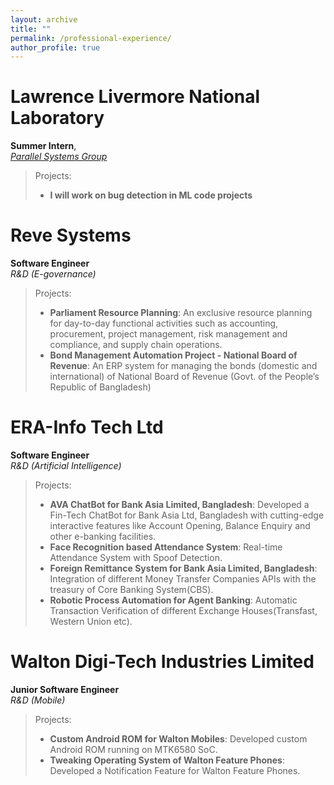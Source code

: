 ```yaml
---
layout: archive
title: ""
permalink: /professional-experience/
author_profile: true
---
```



Lawrence Livermore National Laboratory
===
**Summer Intern**,<br>
*[Parallel Systems Group](https://computing.llnl.gov/casc/parallel-systems-group)* <br>
>Projects:
>* **I will work on bug detection in ML code projects**



Reve Systems
===
**Software Engineer** <br>
*R&D (E-governance)* <br>
>Projects:
>* **Parliament Resource Planning**: An exclusive resource planning for day-to-day functional activities such as accounting,
   procurement, project management, risk management and compliance, and supply chain operations. <br>
>* **Bond Management Automation Project - National Board of Revenue**: An ERP system for managing the bonds (domestic and international) of National Board
   of Revenue (Govt. of the People’s Republic of Bangladesh)



ERA-Info Tech Ltd
===
**Software Engineer** <br>
*R&D (Artificial Intelligence)* <br>
>Projects:
>* **AVA ChatBot for Bank Asia Limited, Bangladesh**: Developed a Fin-Tech ChatBot for 
Bank Asia Ltd, Bangladesh with cutting-edge interactive features like Account Opening, Balance Enquiry and other e-banking facilities. <br>
>* **Face Recognition based Attendance System**: Real-time Attendance System with Spoof Detection. <br>
>* **Foreign Remittance System for Bank Asia Limited, Bangladesh**: Integration of different Money Transfer Companies APIs with the treasury of Core Banking System(CBS).<br>
>* **Robotic Process Automation for Agent Banking**: Automatic Transaction Verification of different Exchange Houses(Transfast, Western
   Union etc).


Walton Digi-Tech Industries Limited
===
**Junior Software Engineer** <br>
*R&D (Mobile)* <br>
>Projects:
>* **Custom Android ROM for Walton Mobiles**: Developed custom Android ROM running on MTK6580 SoC. <br>
>* **Tweaking Operating System of Walton Feature Phones**: Developed a Notification Feature for Walton Feature Phones.
